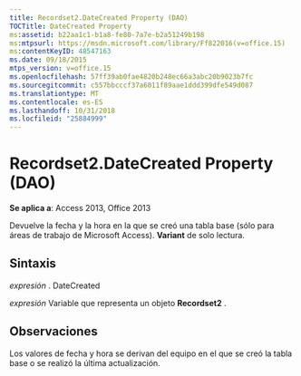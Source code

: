 ```yaml
---
title: Recordset2.DateCreated Property (DAO)
TOCTitle: DateCreated Property
ms:assetid: b22aa1c1-b1a8-fe80-7a7e-b2a51249b198
ms:mtpsurl: https://msdn.microsoft.com/library/Ff822016(v=office.15)
ms:contentKeyID: 48547163
ms.date: 09/18/2015
mtps_version: v=office.15
ms.openlocfilehash: 57ff39ab0fae4820b248ec66a3abc20b9023b7fc
ms.sourcegitcommit: c557bbcccf37a6011f89aae1ddd399dfe549d087
ms.translationtype: MT
ms.contentlocale: es-ES
ms.lasthandoff: 10/31/2018
ms.locfileid: "25884999"
---
```

# <a name="recordset2datecreated-property-dao"></a>Recordset2.DateCreated Property (DAO)


**Se aplica a**: Access 2013, Office 2013

Devuelve la fecha y la hora en la que se creó una tabla base (sólo para áreas de trabajo de Microsoft Access). **Variant** de solo lectura.

## <a name="syntax"></a>Sintaxis

*expresión* . DateCreated

*expresión* Variable que representa un objeto **Recordset2** .

## <a name="remarks"></a>Observaciones

Los valores de fecha y hora se derivan del equipo en el que se creó la tabla base o se realizó la última actualización.

